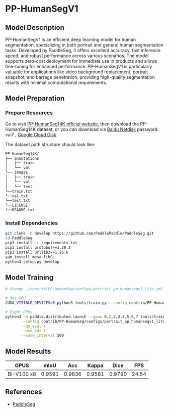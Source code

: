 # PP-HumanSegV1

## Model Description

PP-HumanSegV1 is an efficient deep learning model for human segmentation, specializing in both portrait and general
human segmentation tasks. Developed by PaddleSeg, it offers excellent accuracy, fast inference speed, and robust
performance across various scenarios. The model supports zero-cost deployment for immediate use in products and allows
fine-tuning for enhanced performance. PP-HumanSegV1 is particularly valuable for applications like video background
replacement, portrait snapshot, and barrage penetration, providing high-quality segmentation results with minimal
computational requirements.

## Model Preparation

### Prepare Resources

Go to visit [PP-HumanSeg14K official website](https://paperswithcode.com/dataset/pp-humanseg14k), then download the
PP-HumanSeg14K dataset, or you can download via [Baidu Netdisk](https://pan.baidu.com/s/1Buy74e5ymu2vXYlYfGvBHg)
password: vui7 , [Google Cloud Disk](https://drive.google.com/file/d/1eEIV9lM2Kl1Ejcj3Cuht8EHN5eNF8Zjn/view?usp=sharing)

The dataset path structure should look like:

```bash
PP-HumanSeg14K/
├── annotations
│   ├── train
│   └── val
└── images
│   ├── train
│   └── val
│   └── test
└──train.txt
└──val.txt
└──test.txt
└──LICENSE
└──README.txt
```

### Install Dependencies

```bash
git clone -b develop https://github.com/PaddlePaddle/PaddleSeg.git
cd PaddleSeg
pip3 install -r requirements.txt
pip3 install protobuf==3.20.3 
pip3 install urllib3==1.26.6
yum install mesa-libGL
python3 setup.py develop
```

## Model Training

```bash
# Change ./contrib/PP-HumanSeg/configs/portrait_pp_humansegv1_lite.yml dataset path as your dataset path 

# One GPU
CUDA_VISIBLE_DEVICES=0 python3 tools/train.py --config contrib/PP-HumanSeg/configs/portrait_pp_humansegv1_lite.yml --save_dir output/human_pp_humansegv1_lite --save_interval 500 --do_eval --use_vdl

# Eight GPUs
python3 -m paddle.distributed.launch --gpus 0,1,2,3,4,5,6,7 tools/train.py  \
       --config contrib/PP-HumanSeg/configs/portrait_pp_humansegv1_lite.yml \
       --do_eval \
       --use_vdl \
       --save_interval 500
```

## Model Results

| GPUS       | mIoU   | Acc    | Kappa  | Dice   | FPS   |
|------------|--------|--------|--------|--------|-------|
| BI-V100 x8 | 0.9591 | 0.9836 | 0.9581 | 0.9790 | 24.54 |

## References

- [PaddleSeg](https://github.com/PaddlePaddle/PaddleSeg)
